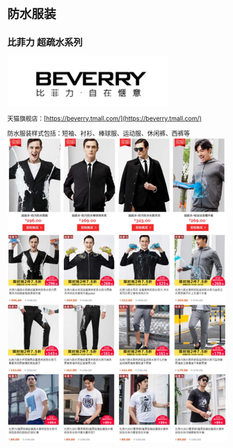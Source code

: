 # 防水服装

## 比菲力 超疏水系列

![](/assets/beverry/beverry.png)

天猫旗舰店：[https://beverry.tmall.com/](https://beverry.tmall.com/)

防水服装样式包括：短袖、衬衫、棒球服、运动服、休闲裤、西裤等![](/assets/beverry/beverry_1.jpg)![](/assets/beverry/beverry_2.jpg)![](/assets/beverry/beverry_3.jpg)![](/assets/beverry/beverry_4.jpg)

